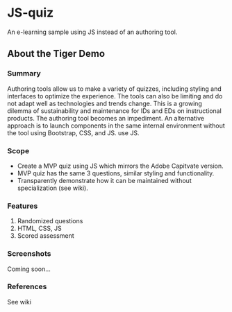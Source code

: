 # JS-quiz
An e-learning sample using JS instead of an authoring tool.

## About the Tiger Demo

### Summary
Authoring tools allow us to make a variety of quizzes, including styling and interfaces to optimize the experience. The tools can also be limiting and do not adapt well as technologies and trends change. This is a growing dilemma of sustainability and maintenance for IDs and EDs on instructional products. The authoring tool becomes an impediment. An alternative approach is to launch components in the same internal environment without the tool using Bootstrap, CSS, and JS.
use JS. 
### Scope
- Create a MVP quiz using JS which mirrors the Adobe Capitvate version. 
- MVP quiz has the same 3 questions, similar styling and functionality. 
- Transparently demonstrate how it can be maintained without specialization (see wiki).

### Features
1. Randomized questions
2. HTML, CSS, JS
3. Scored assessment

### Screenshots
Coming soon...
### References
See wiki
